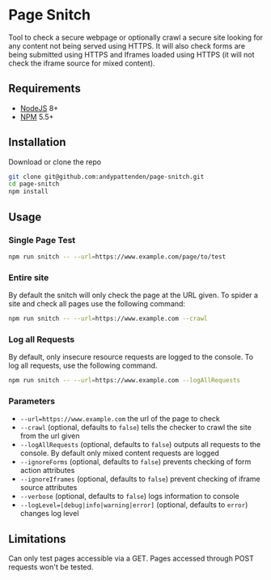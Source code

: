 # Page Snitch

Tool to check a secure webpage or optionally crawl a secure site looking for any content not being served using HTTPS. It will also check forms are being submitted using HTTPS and Iframes loaded using HTTPS (it will not check the iframe source for mixed content).

## Requirements
* [NodeJS](http://nodejs.org) 8+
* [NPM](https://www.npmjs.com/) 5.5+

## Installation

Download or clone the repo
```bash
git clone git@github.com:andypattenden/page-snitch.git
cd page-snitch
npm install
```

## Usage

### Single Page Test
```bash
npm run snitch -- --url=https://www.example.com/page/to/test
```

### Entire site
By default the snitch will only check the page at the URL given. To spider a site and check all pages use the following command:
```bash
npm run snitch -- --url=https://www.example.com --crawl
```

### Log all Requests
By default, only insecure resource requests are logged to the console. To log all requests, use the following command.
```bash
npm run snitch -- --url=https://www.example.com --logAllRequests
```

### Parameters
* `--url=https://www.example.com` the url of the page to check
* `--crawl` (optional, defaults to `false`) tells the checker to crawl the site from the url given
* `--logAllRequests` (optional, defaults to `false`) outputs all requests to the console. By default only mixed content requests are logged
* `--ignoreForms` (optional, defaults to `false`) prevents checking of form action attributes
* `--ignoreIframes` (optional, defaults to `false`) prevent checking of iframe source attributes
* `--verbose` (optional, defaults to `false`) logs information to console
* `--logLevel=[debug|info|warning|error]` (optional, defaults to `error`) changes log level


## Limitations
Can only test pages accessible via a GET. Pages accessed through POST requests won't be tested.
